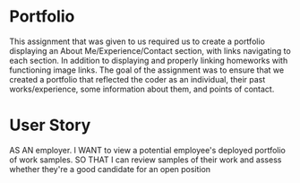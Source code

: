 # Portfolio
This assignment that was given to us required us to create a portfolio displaying an About Me/Experience/Contact section, with links navigating to each section. In addition to displaying and properly linking homeworks with functioning image links. The goal of the assignment was to ensure that we created a portfolio that reflected the coder as an individual, their past works/experience, some information about them, and points of contact.

# User Story
AS AN employer. I WANT to view a potential employee's deployed portfolio of work samples. SO THAT I can review samples of their work and assess whether they're a good candidate for an open position
